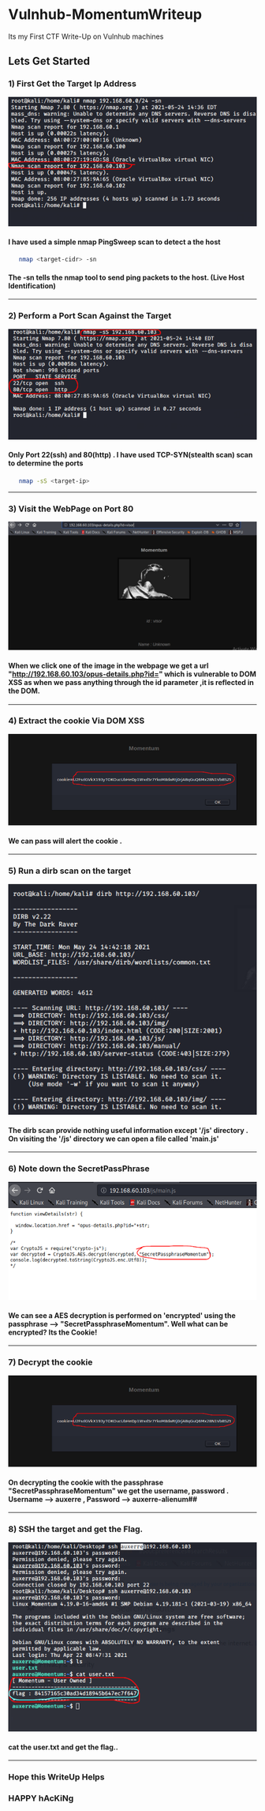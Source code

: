 # Vulnhub-MomentumWriteup
Its my First CTF  Write-Up on Vulnhub machines

## Lets Get Started 
### 1) First Get the Target Ip  Address
![Markdown Logo](https://github.com/raj537/Vulnhub-MomentumWriteup/blob/main/screenshots/host-ip-found.png)
#### I have used a simple nmap PingSweep scan to detect a the host
```bash
   nmap <target-cidr> -sn
```
#### The -sn tells the nmap tool to send ping packets to the host. (Live Host Identification)
-------------------------------------------------------------------------------------------------------
### 2) Perform a Port Scan Against the Target
![Markdown Logo](https://github.com/raj537/Vulnhub-MomentumWriteup/blob/main/screenshots/host-port-scan.png)
#### Only Port 22(ssh) and 80(http) . I have used TCP-SYN(stealth scan) scan to determine the ports
```bash 
   nmap -sS <target-ip>
```
----------------------------------------------------------------------------------
### 3) Visit the WebPage on Port 80
![Markdown Logo](https://github.com/raj537/Vulnhub-MomentumWriteup/blob/main/screenshots/target-port80-opus-details-id.png)
#### When we click one of the image in the webpage we get a url "http://192.168.60.103/opus-details.php?id=" which is vulnerable to DOM XSS as when we pass anything through the id parameter ,it is reflected in the DOM.
--------------------------------------------------------------------------
### 4) Extract the cookie Via DOM XSS
![Markdown Logo](https://github.com/raj537/Vulnhub-MomentumWriteup/blob/main/screenshots/target-cookie-found.png)
#### We can pass <script> tags via the id parameter , so <script>alert(document.cookie)</script> will alert the cookie .
---------------------------------------------------------------------------------------------
### 5) Run a dirb scan on the target
![Markdown Logo](https://github.com/raj537/Vulnhub-MomentumWriteup/blob/main/screenshots/target-dirb-scan.png) 
#### The dirb scan provide nothing useful information except '/js' directory . On visiting the '/js' directory we can open a file called 'main.js'
-------------------------------------------------------------------------------------------------------
### 6) Note down the SecretPassPhrase
![Markdown Logo](https://github.com/raj537/Vulnhub-MomentumWriteup/blob/main/screenshots/taget-port80-js-mainjs-secretpassphrasefound.png)
#### We can see a AES decryption is performed on 'encrypted' using the passphrase --> "SecretPassphraseMomentum". Well what can be encrypted? Its the Cookie!
--------------------------------------------------------------------------------------------------------------------------
### 7) Decrypt the cookie
![Markdown Logo](https://github.com/raj537/Vulnhub-MomentumWriteup/blob/main/screenshots/target-cookie-found.png)
#### On decrypting the cookie with the passphrase "SecretPassphraseMomentum" we get the username, password . Username --> auxerre , Password --> auxerre-alienum##
------------------------------------------------------------------------------------------------------------------
### 8) SSH the target and get the Flag.
![Markdown Logo](https://github.com/raj537/Vulnhub-MomentumWriteup/blob/main/screenshots/target-flag-found.png)
#### cat the user.txt and get the flag..
-----------------------------------------------------------------------------------------------------------------
   
### Hope this WriteUp Helps
### HAPPY hAcKiNg 
